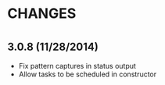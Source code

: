 # CHANGES 
#
## 3.0.8 (11/28/2014)
* Fix pattern captures in status output
* Allow tasks to be scheduled in constructor
